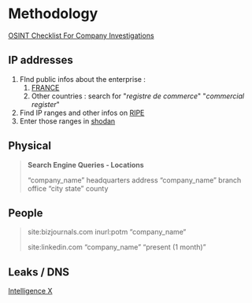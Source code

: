 # Methodology

[OSINT Checklist For Company Investigations](https://techjournalism.medium.com/osint-checklist-for-company-investigations-86c3752c095d)

## IP addresses

1. FInd public infos about the enterprise :
   1. [FRANCE](https://www.societe.ninja/index.html)
   2. Other countries : search for "_registre de commerce_" "_commercial register_"
2. Find IP ranges and other infos on [RIPE](https://ripe.net)
3. Enter those ranges in [shodan](https://www.shodan.io/)

## Physical

> **Search Engine Queries - Locations**
>
> “company\_name” headquarters address
> “company\_name” branch office
> “city state” county

## People

> site:bizjournals.com inurl:potm “company\_name“
>
> site:linkedin.com “company\_name” “present (1 month)”

## Leaks / DNS

[Intelligence X](https://intelx.io)
